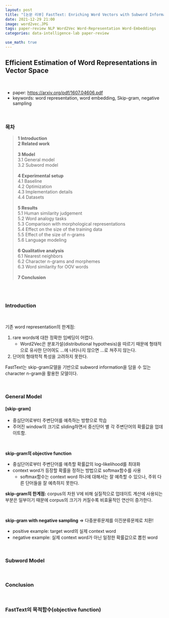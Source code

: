 ```yaml
---
layout: post
title: "[논문 리뷰] FastText: Enriching Word Vectors with Subword Information"
date: 2021-12-29 21:00
image: word2vec.JPG
tags: paper-review NLP Word2Vec Word-Representation Word-Embeddings
categories: data-intelligence-lab paper-review

use_math: true
---
```



## Efficient Estimation of Word Representations in Vector Space

<br>

- paper: https://arxiv.org/pdf/1607.04606.pdf
- keywords: word representation, word embedding, Skip-gram, negative sampling

<br>

### 목차

> **1 Introduction**<br>
**2 Related work**<br><br>
**3 Model**<br>
3.1 General model<br>
3.2 Subword model<br><br>
**4 Experimental setup**<br>
4.1 Baseline<br>
4.2 Optimization<br>
4.3 Implementation details<br>
4.4 Datasets<br><br>
**5 Results**<br>
5.1 Human similarity judgement<br>
5.2 Word analogy tasks<br>
5.3 Comparison with morphological representations<br>
5.4 Effect on the size of the training data<br>
5.5 Effect of the size of n-grams<br>
5.6 Language modeling<br><br>
**6 Qualitative analysis**<br>
6.1 Nearest neighbors<br>
6.2 Character n-grams and morphemes<br>
6.3 Word similarity for OOV words<br><br>
**7 Conclusion**<br>


<br><br>

### Introduction

<br>

기존 word representation의 한계점:
  1. rare words에 대한 정확한 임베딩이 어렵다.<br>
      - Word2Vec은 분포가설(distributional hypothesis)을 따르기 때문에 형태적으로 유사한 단어여도 ...에 나타나지 않으면 ...로 쳐주지 않는다.
  3. 단어의 형태학적 특성을 고려하지 못한다.

FastText는 skip-gram모델을 기반으로 subword information을 담을 수 있는 character n-gram을 활용한 모델이다.

<br>

### General Model

#### [skip-gram]
- 중심단어로부터 주변단어를 예측하는 방향으로 학습
- 주어진 window의 크기로 sliding하면서 중신단어 별 각 주변단어의 확률값을 업데이트함.

<br>

**skip-gram의 objective function**
- 중심단어로부터 주변단어를 예측할 확률값의 log-likelihood를 최대화
- context word가 등장할 확률을 정하는 방법으로 softmax함수를 사용
   - softmax함수는 context word 하나에 대해서는 잘 예측할 수 있으나, 주위 다른 단어들을 잘 예측하지 못한다.


**skip-gram의 한계점:** corpus의 차원 V에 비해 실질적으로 업데이트 계산에 사용되는 부분은 일부이기 때문에 corpus의 크기가 커질수록 비효율적인 연산이 증가한다.

<br>

**skip-gram with negative sampling**
=> 다중분류문제를 이진분류문제로 치환!
- positive example: target word의 실제 context word
- negative example: 실제 context word가 아닌 일정한 확률값으로 뽑힌 word

<br>

### Subword Model

<br>

### Conclusion




<br>


### FastText의 목적함수(objective function)


